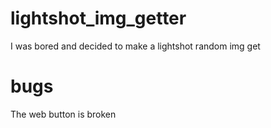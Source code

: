 # lightshot_img_getter
I was bored and decided to make a lightshot random img get

# bugs

The web button is broken
